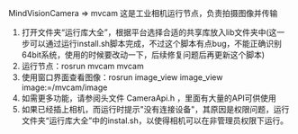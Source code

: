 MindVisionCamera => mvcam
这是工业相机运行节点，负责拍摄图像并传输

1. 打开文件夹“运行库大全”，根据平台选择合适的共享库放入lib文件夹中(这一步可以通过运行install.sh脚本完成，不过这个脚本有点bug，不能正确识别64bit系统，使用的时候要改动一下，后续修复问题后再更新这个脚本)
2. 运行节点：rosrun mvcam mvcam
3. 使用窗口界面查看图像：rosrun image_view image_view image:=/mvcam/image
4. 如需更多功能，请参阅头文件 CameraApi.h ，里面有大量的API可供使用
5. 如果已经插上相机，而运行时提示"没有连接设备"，其原因是权限问题，运行文件夹“运行库大全”中的instal.sh，以使得相机可以在非管理员权限下运行。
